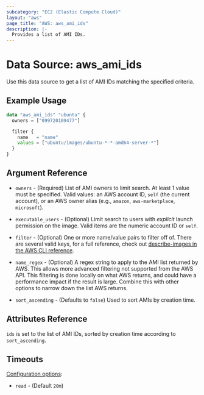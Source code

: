 ```yaml
---
subcategory: "EC2 (Elastic Compute Cloud)"
layout: "aws"
page_title: "AWS: aws_ami_ids"
description: |-
  Provides a list of AMI IDs.
---
```


# Data Source: aws_ami_ids

Use this data source to get a list of AMI IDs matching the specified criteria.

## Example Usage

```terraform
data "aws_ami_ids" "ubuntu" {
  owners = ["099720109477"]

  filter {
    name   = "name"
    values = ["ubuntu/images/ubuntu-*-*-amd64-server-*"]
  }
}
```

## Argument Reference

* `owners` - (Required) List of AMI owners to limit search. At least 1 value must be specified. Valid values: an AWS account ID, `self` (the current account), or an AWS owner alias (e.g., `amazon`, `aws-marketplace`, `microsoft`).

* `executable_users` - (Optional) Limit search to users with *explicit* launch
permission on  the image. Valid items are the numeric account ID or `self`.

* `filter` - (Optional) One or more name/value pairs to filter off of. There
are several valid keys, for a full reference, check out
[describe-images in the AWS CLI reference][1].

* `name_regex` - (Optional) A regex string to apply to the AMI list returned
by AWS. This allows more advanced filtering not supported from the AWS API.
This filtering is done locally on what AWS returns, and could have a performance
impact if the result is large. Combine this with other
options to narrow down the list AWS returns.

* `sort_ascending`  - (Defaults to `false`) Used to sort AMIs by creation time.

## Attributes Reference

`ids` is set to the list of AMI IDs, sorted by creation time according to `sort_ascending`.

[1]: http://docs.aws.amazon.com/cli/latest/reference/ec2/describe-images.html

## Timeouts

[Configuration options](https://www.terraform.io/docs/configuration/blocks/resources/syntax.html#operation-timeouts):

- `read` - (Default `20m`)
